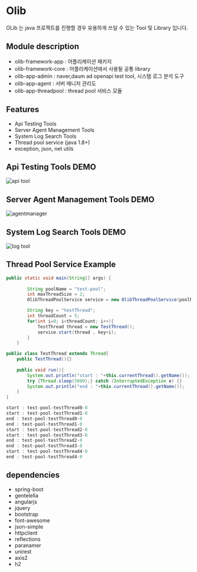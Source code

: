 # Olib

OLib 는 java 프로젝트를 진행할 경우 유용하게 쓰일 수 있는 Tool 및 Library 입니다.

## Module description
* olib-framework-app : 어플리케이션 패키지 
* olib-framework-core : 어플리케이션에서 사용될 공통 library 
* olib-app-admin : naver,daum ad openapi test tool, 시스템 로그 분석 도구
* olib-app-agent : 서버 매니저 관리도
* olib-app-threadpool : thread pool 서비스 모듈

## Features

* Api Testing Tools
* Server Agent Management Tools
* System Log Search Tools
* Thread pool service (java 1.8+)
* exception, json, net utils

## Api Testing Tools DEMO
![api tool](https://cloud.githubusercontent.com/assets/8652687/21512017/78661c64-cceb-11e6-9883-9262769fd419.png)

## Server Agent Management Tools DEMO
![agentmanager](https://cloud.githubusercontent.com/assets/8652687/21512026/89b4d08c-cceb-11e6-9d6e-1886a09e132b.jpg)

## System Log Search Tools DEMO
![log tool](https://cloud.githubusercontent.com/assets/8652687/21512008/58e7a92a-cceb-11e6-9f15-b46245b6046d.png)

## Thread Pool Service Example

```java
public static void main(String[] args) {
		
		String poolName = "test-pool";
		int maxThreadSize = 2;
		OlibThreadPoolService service = new OlibThreadPoolService(poolName, maxThreadSize);

		String key = "testThread";
		int threadCount = 5;
		for(int i=0; i<threadCount; i++){
			TestThread thread = new TestThread();
			service.start(thread , key+i);
		}
	}
```


```java
public class TestThread extends Thread{
	public TestThread(){}
	
	public void run(){
		System.out.println("start : "+this.currentThread().getName());
		try {Thread.sleep(5000);} catch (InterruptedException e) {}
		System.out.println("end : "+this.currentThread().getName());
	}
}
```

```java
start : test-pool-testThread0-0
start : test-pool-testThread1-0
end : test-pool-testThread0-0
end : test-pool-testThread1-0
start : test-pool-testThread2-0
start : test-pool-testThread3-0
end : test-pool-testThread2-0
end : test-pool-testThread3-0
start : test-pool-testThread4-0
end : test-pool-testThread4-0
```

## dependencies

* spring-boot
* gentelella
* angularjs
* jquery
* bootstrap
* font-awesome
* json-simple
* httpclient
* reflections
* paranamer
* unirest
* axis2
* h2
